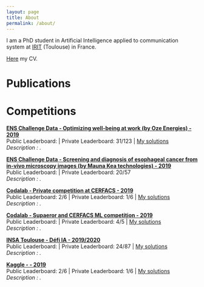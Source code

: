 ```yaml
---
layout: page
title: About
permalink: /about/
---
```


<!-- ![Fabien Meslet-Millet](../resources/me.jpg){:style="width: 200px; overflow: hidden; border-radius: 50%; float: right; padding-left: 20px"} -->

I am a PhD student in Artificial Intelligence applied to communication system at [IRIT](https://www.irit.fr/) (Toulouse) in France.

[Here](https://github.com/jekyll/jekyll) my CV.

# Publications



# Competitions

[**ENS Challenge Data - Optimizing well-being at work (by Oze Energies) - 2019**](https://challengedata.ens.fr/challenges/15)   
Public Leaderboard:  | Private Leaderboard: 31/123 | [My solutions]()  
*Description : .*

[**ENS Challenge Data - Screening and diagnosis of esophageal cancer from in-vivo microscopy images (by Mauna Kea technologies) - 2019**](https://challengedata.ens.fr/challenges/11)   
Public Leaderboard:  | Private Leaderboard: 20/57  
*Description : .*

[**Codalab - Private competition at CERFACS - 2019**](https://competitions.codalab.org/competitions/22820?secret_key=93fcb262-a531-431f-828d-dbb2111428ab)   
Public Leaderboard: 2/6 | Private Leaderboard: 1/6 | [My solutions](https://github.com/fmeslet/Codalab/tree/master/CERFACS)  
*Description : .*

[**Codalab - Supaeror and CERFACS ML competition - 2019**](https://competitions.codalab.org/competitions/20467?secret_key=1e6cf387-2de1-463a-90ca-6461361d0dec)   
Public Leaderboard:  | Private Leaderboard: 4/5 | [My solutions](https://github.com/fmeslet/Codalab/tree/master/CERFACS_SUPAERO)  
*Description : .*

[**INSA Toulouse - Défi IA - 2019/2020**](https://defi-ia.insa-toulouse.fr)   
Public Leaderboard:  | Private Leaderboard: 24/87 | [My solutions](https://github.com/fmeslet/Codalab/tree/master/CERFACS)  
*Description : .*

[**Kaggle -  - 2019**]()   
Public Leaderboard: 2/6 | Private Leaderboard: 1/6 | [My solutions](https://github.com/fmeslet/Codalab/tree/master/CERFACS)  
*Description : .*